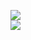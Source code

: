 [![](https://img.shields.io/badge/Made%20With-Github%20Spray-lightgrey.svg?style=for-the-badge&logo=github)](https://github.com/Annihil/github-spray#6348)  
[![](https://i.imgur.com/2DrTn0Z.gif)](https://github.com/Annihil/github-spray)